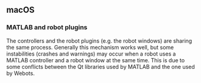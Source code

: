 ## macOS

### MATLAB and robot plugins

The controllers and the robot plugins (e.g. the robot windows) are sharing the
same process. Generally this mechanism works well, but some instabilities
(crashes and warnings) may occur when a robot uses a MATLAB controller and a
robot window at the same time. This is due to some conflicts between the Qt
libraries used by MATLAB and the one used by Webots.
